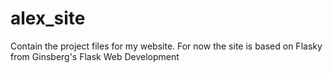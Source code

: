 # alex_site
Contain the project files for my website.  For now the site is based on Flasky from Ginsberg's Flask Web Development
